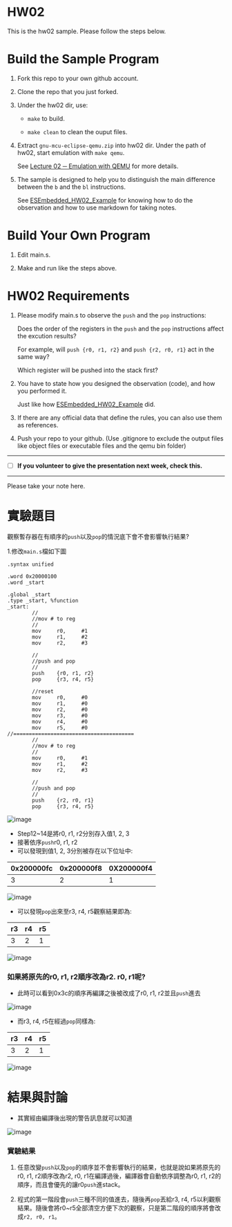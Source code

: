 HW02
===
This is the hw02 sample. Please follow the steps below.

# Build the Sample Program

1. Fork this repo to your own github account.

2. Clone the repo that you just forked.

3. Under the hw02 dir, use:

	* `make` to build.

	* `make clean` to clean the ouput files.

4. Extract `gnu-mcu-eclipse-qemu.zip` into hw02 dir. Under the path of hw02, start emulation with `make qemu`.

	See [Lecture 02 ─ Emulation with QEMU] for more details.

5. The sample is designed to help you to distinguish the main difference between the `b` and the `bl` instructions.  

	See [ESEmbedded_HW02_Example] for knowing how to do the observation and how to use markdown for taking notes.

# Build Your Own Program

1. Edit main.s.

2. Make and run like the steps above.

# HW02 Requirements

1. Please modify main.s to observe the `push` and the `pop` instructions:  

	Does the order of the registers in the `push` and the `pop` instructions affect the excution results?  

	For example, will `push {r0, r1, r2}` and `push {r2, r0, r1}` act in the same way?  

	Which register will be pushed into the stack first?

2. You have to state how you designed the observation (code), and how you performed it.  

	Just like how [ESEmbedded_HW02_Example] did.

3. If there are any official data that define the rules, you can also use them as references.

4. Push your repo to your github. (Use .gitignore to exclude the output files like object files or executable files and the qemu bin folder)

[Lecture 02 ─ Emulation with QEMU]: http://www.nc.es.ncku.edu.tw/course/embedded/02/#Emulation-with-QEMU
[ESEmbedded_HW02_Example]: https://github.com/vwxyzjimmy/ESEmbedded_HW02_Example

--------------------

- [ ] **If you volunteer to give the presentation next week, check this.**

--------------------

Please take your note here.

# 實驗題目

觀察暫存器在有順序的`push`以及`pop`的情況底下會不會影響執行結果?

1.修改`main.s`檔如下圖

```
.syntax unified

.word 0x20000100
.word _start

.global _start
.type _start, %function
_start:
        //
        //mov # to reg
        //
        mov     r0,     #1
        mov     r1,     #2
        mov     r2,     #3

        //      
        //push and pop
        //
        push    {r0, r1, r2}
        pop     {r3, r4, r5}

        //reset
        mov     r0,     #0
        mov     r1,     #0
        mov     r2,     #0
        mov     r3,     #0
        mov     r4,     #0
        mov     r5,     #0
//=======================================
        //
        //mov # to reg
        //
        mov     r0,     #1
        mov     r1,     #2
        mov     r2,     #3

        //
        //push and pop
        //
        push    {r2, r0, r1}
        pop     {r3, r4, r5}

```

![image](https://github.com/morning78913/ESEmbedded_HW02/blob/master/img/1_main_s.jpg)

* Step12~14是將r0, r1, r2分別存入值1, 2, 3
* 接著依序`push`r0, r1, r2
* 可以發現到值1, 2, 3分別被存在以下位址中:

0x200000fc | 0x200000f8 | 0X200000f4
------------ | ------------ | ------------
3 | 2 | 1

![image](https://github.com/morning78913/ESEmbedded_HW02/blob/master/img/3_push_1.jpg)

* 可以發現`pop`出來至r3, r4, r5觀察結果即為:

r3 | r4 | r5
------------ | ------------ | ------------
3 | 2 | 1

![image](https://github.com/morning78913/ESEmbedded_HW02/blob/master/img/4_pop_1.jpg)

### 如果將原先的r0, r1, r2順序改為r2. r0, r1呢?

* 此時可以看到0x3c的順序再編譯之後被改成了r0, r1, r2並且`push`進去

![image](https://github.com/morning78913/ESEmbedded_HW02/blob/master/img/5_PUSH_2.jpg)

* 而r3, r4, r5在經過`pop`同樣為:

r3 | r4 | r5
------------ | ------------ | ------------
3 | 2 | 1

![image](https://github.com/morning78913/ESEmbedded_HW02/blob/master/img/6_POP_2.jpg)

結果與討論
===

* 其實經由編譯後出現的警告訊息就可以知道

![image](https://github.com/morning78913/ESEmbedded_HW02/blob/master/img/2_Warning%20message.jpg)

### 實驗結果

1. 任意改變`push`以及`pop`的順序並不會影響執行的結果，也就是說如果將原先的r0, r1, r2順序改為r2, r0, r1在編譯過後，編譯器會自動依序調整為r0, r1, r2的順序，而且會優先的讓r0`push`進stack。

2. 程式的第一階段會`push`三種不同的值進去，隨後再`pop`丟給r3, r4, r5以利觀察結果。隨後會將r0~r5全部清空方便下次的觀察，只是第二階段的順序將會改成`r2, r0, r1`。
